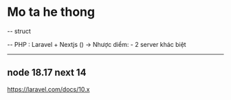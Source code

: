 # Mo ta he thong
-- struct

-- PHP : Laravel + Nextjs ()
  -> Nhược diểm: - 2 server khác biệt
                 
                  
---
 node 18.17
 next 14
--- 

https://laravel.com/docs/10.x
